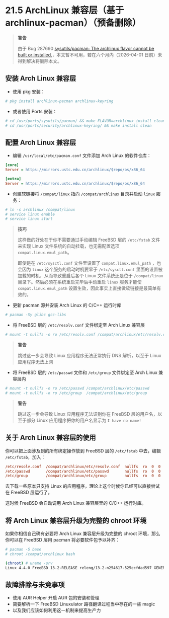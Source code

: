 # 21.5 ArchLinux 兼容层（基于 archlinux-pacman）（预备删除）

>**警告**
>
>由于 Bug 287690 [sysutils/pacman: The archlinux flavor cannot be built or installed.](https://bugs.freebsd.org/bugzilla/show_bug.cgi?id=287690)，本文暂不可用，若在六个月内（2026-04-01 日前）未得到解决将删除本文。

## 安装 Arch Linux 兼容层

- 使用 pkg 安装：

```sh
# pkg install archlinux-pacman archlinux-keyring
```

- 或者使用 Ports 安装：

```sh
# cd /usr/ports/sysutils/pacman/ && make FLAVOR=archlinux install clean
# cd /usr/ports/security/archlinux-keyring/ && make install clean
```

## 配置 Arch Linux 兼容层

- 编辑 `/usr/local/etc/pacman.conf` 文件添加 Arch Linux 的软件仓库：

```ini
[core]
Server = https://mirrors.ustc.edu.cn/archlinux/$repo/os/x86_64

[extra]
Server = https://mirrors.ustc.edu.cn/archlinux/$repo/os/x86_64
```

- 创建软链接将 `/compat/linux` 指向 `/compat/archlinux` 目录并启动 `linux` 服务：

```sh
# ln -s archlinux /compat/linux
# service linux enable 
# service linux start
```

>**技巧**
>
>这样做的好处在于你不需要通过手动编辑 FreeBSD 层的 `/etc/fstab` 文件来实现 Linux 文件系统的自动挂载，也无需配置选项 `compat.linux.emul_path`。
>
>即使是在 `/etc/sysctl.conf` 文件里设置了 `compat.linux.emul_path` ，也会因为 `linux` 这个服务的启动时机要早于 `/etc/sysctl.conf` 里面的设置被加载的时机，从而导致重启后各个 Linux 文件系统还是位于 `/compat/linux` 目录下。然后必须在系统重启完毕后手动重启 `linux` 服务才能使 `compat.linux.emul_path` 设置生效，因此事实上直接做软链接是最简单有效的。

- 更新 pacman 源并安装 Arch Linux 的 C/C++ 运行时库

```sh
# pacman -Sy glibc gcc-libs
```

- 将 FreeBSD 层的 `/etc/resolv.conf` 文件绑定至 Arch Linux 兼容层

```sh
# mount -t nullfs -o ro /etc/resolv.conf /compat/archlinux/etc/resolv.conf
```

>**警告**
>
>跳过这一步会导致 Linux 应用程序无法正常执行 DNS 解析，以至于 Linux 应用程序无法上网

- 将 FreeBSD 层的 `/etc/passwd` 文件和 `/etc/group` 文件绑定至 Arch Linux 兼容层内

```sh
# mount -t nullfs -o ro /etc/passwd /compat/archlinux/etc/passwd
# mount -t nullfs -o ro /etc/group  /compat/archlinux/etc/group
```

>**警告**
>
>跳过这一步会导致 Linux 应用程序无法识别你在 FreeBSD 层的用户名，以至于部分 Linux 应用程序把你的用户名显示为 `I have no name!`

## 关于 Arch Linux 兼容层的使用

你可以把上面涉及到的所有绑定操作放到 FreeBSD 层的 `/etc/fstab` 中去，编辑 `/etc/fstab`，加入：

```ini
/etc/resolv.conf  /compat/archlinux/etc/resolv.conf  nullfs  ro  0  0
/etc/passwd       /compat/archlinux/etc/passwd       nullfs  ro  0  0
/etc/group        /compat/archlinux/etc/group        nullfs  ro  0  0
```

去下载一些原本只支持 Linux 的应用程序，理论上这个时候你已经可以直接尝试在 FreeBSD 层运行了。

这时候 FreeBSD 会自动调用 Arch Linux 兼容层里的 C/C++ 运行时库。

## 将 Arch Linux 兼容层升级为完整的 chroot 环境

如果你相信自己确有必要将 Arch Linux 兼容层升级为完整的 chroot 环境，那么你可以在 FreeBSD 层用 pacman 将必要软件包予以补齐：

```sh
# pacman -S base
# chroot /compat/archlinux bash

(chroot) # uname -srv
Linux 4.4.0 FreeBSD 13.2-RELEASE releng/13.2-n254617-525ecfdad597 GENERIC
```

## 故障排除与未竟事项

- 使用 AUR Helper 开启 AUR 包的安装和管理
- 简要解析一下 FreeBSD Linuxulator 路径翻译过程当中存在的一些 magic
- 以及我们应该如何利用这一机制来提高生产力
